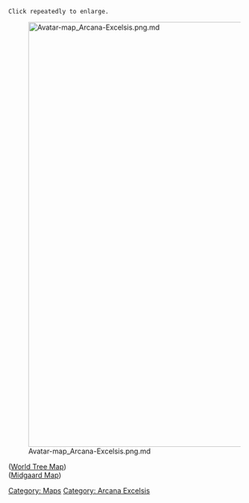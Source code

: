 `Click repeatedly to enlarge.`

<figure>
<img src="Avatar-map_Arcana-Excelsis.png.md"
title="Avatar-map_Arcana-Excelsis.png.md" width="850"
alt="Avatar-map_Arcana-Excelsis.png.md" />
<figcaption
aria-hidden="true">Avatar-map_Arcana-Excelsis.png.md</figcaption>
</figure>

([World Tree Map](World_Tree_Map "wikilink"))  
([Midgaard Map](Midgaard_Map "wikilink"))

[Category: Maps](Category:_Maps "wikilink") [Category: Arcana
Excelsis](Category:_Arcana_Excelsis "wikilink")
